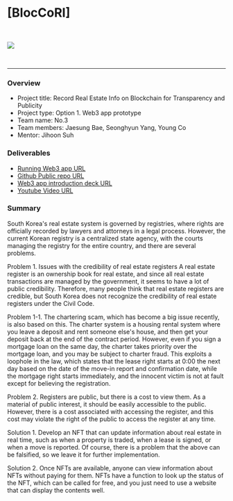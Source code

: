 # [BlocCoRI]

<p>&nbsp;</p>

[<img src="https://icists.cafe24.com/index.png" /> ](https://naco0406.github.io/bloccori/)

<p>&nbsp;</p>

---

### Overview

- Project title: Record Real Estate Info on Blockchain for Transparency and Publicity
- Project type: Option 1. Web3 app prototype
- Team name: No.3
- Team members: Jaesung Bae, Seonghyun Yang, Young Co
- Mentor: Jihoon Suh

### Deliverables
- [Running Web3 app URL](https://naco0406.github.io/bloccori/)
- [Github Public repo URL](https://github.com/naco0406/bloccori)
- [Web3 app introduction deck URL](https://icists.cafe24.com/Web3%20presentation%20deck.pdf)
- [Youtube Video URL](https://youtu.be/vsGLQuQaBCg)

### Summary
South Korea's real estate system is governed by registries, where rights are officially recorded by lawyers and attorneys in a legal process. However, the current Korean registry is a centralized state agency, with the courts managing the registry for the entire country, and there are several problems.

Problem 1. Issues with the credibility of real estate registers A real estate register is an ownership book for real estate, and since all real estate transactions are managed by the government, it seems to have a lot of public credibility. Therefore, many people think that real estate registers are credible, but South Korea does not recognize the credibility of real estate registers under the Civil Code. 

Problem 1-1. The chartering scam, which has become a big issue recently, is also based on this. The charter system is a housing rental system where you leave a deposit and rent someone else's house, and then get your deposit back at the end of the contract period. However, even if you sign a mortgage loan on the same day, the charter takes priority over the mortgage loan, and you may be subject to charter fraud. This exploits a loophole in the law, which states that the lease right starts at 0:00 the next day based on the date of the move-in report and confirmation date, while the mortgage right starts immediately, and the innocent victim is not at fault except for believing the registration.

Problem 2. Registers are public, but there is a cost to view them. As a material of public interest, it should be easily accessible to the public. However, there is a cost associated with accessing the register, and this cost may violate the right of the public to access the register at any time.

Solution 1. Develop an NFT that can update information about real estate in real time, such as when a property is traded, when a lease is signed, or when a move is reported. Of course, there is a problem that the above can be falsified, so we leave it for further implementation.

Solution 2. Once NFTs are available, anyone can view information about NFTs without paying for them. NFTs have a function to look up the status of the NFT, which can be called for free, and you just need to use a website that can display the contents well.
